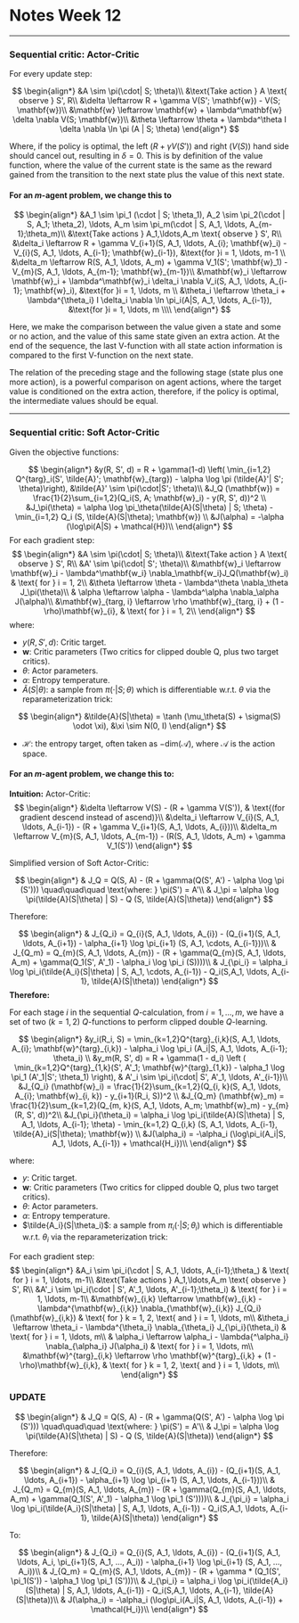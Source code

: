 # Notes Week 12

---

### Sequential critic: Actor-Critic

For every update step:

$$
\begin{align*}
    &A \sim \pi(\cdot| S; \theta)\\
    &\text{Take action } A \text{ observe } S', R\\
    &\delta \leftarrow R + \gamma V(S'; \mathbf{w}) - V(S; \mathbf{w})\\
    &\mathbf{w} \leftarrow \mathbf{w} + \lambda^\mathbf{w} \delta \nabla V(S; \mathbf{w})\\
    &\theta \leftarrow \theta + \lambda^\theta I \delta \nabla \ln \pi (A | S; \theta)
\end{align*}
$$

Where, if the policy is optimal, the left $(R + \gamma V(S'))$ and right $(V(S))$ hand side should cancel out, resulting in $\delta = 0$. This is by definition of the value function, where the value of the current state is the same as the reward gained from the transition to the next state plus the value of this next state.

#### For an $m$-agent problem, we change this to

$$
\begin{align*}
    &A_1 \sim \pi_1 (\cdot | S; \theta_1), A_2 \sim \pi_2(\cdot | S, A_1; \theta_2), \ldots, A_m \sim \pi_m(\cdot | S, A_1, \ldots, A_{m-1};\theta_m)\\
    &\text{Take actions } A_1,\ldots,A_m \text{ observe } S', R\\
    &\delta_i \leftarrow R + \gamma V_{i+1}(S, A_1, \ldots, A_{i}; \mathbf{w}_i) - V_{i}(S, A_1, \ldots, A_{i-1}; \mathbf{w}_{i-1}), &\text{for }i = 1, \ldots, m-1 \\
    &\delta_m \leftarrow R(S, A_1, \ldots, A_m) + \gamma V_1(S'; \mathbf{w}_1) - V_{m}(S, A_1, \ldots, A_{m-1}; \mathbf{w}_{m-1})\\
    &\mathbf{w}_i \leftarrow \mathbf{w}_i + \lambda^\mathbf{w}_i \delta_i \nabla V_i(S, A_1, \ldots, A_{i-1}; \mathbf{w}_i), &\text{for }i = 1, \ldots, m \\
    &\theta_i \leftarrow \theta_i + \lambda^{\theta_i} I \delta_i \nabla \ln \pi_i(A|S, A_1, \ldots, A_{i-1}), &\text{for }i = 1, \ldots, m \\\\
\end{align*}
$$

Here, we make the comparison between the value given a state and some or no action, and the value of this same state given an extra action. At the end of the sequence, the last V-function with all state action information is compared to the first V-function on the next state.

The relation of the preceding stage and the following stage (state plus one more action), is a powerful comparison on agent actions, where the target value is conditioned on the extra action, therefore, if the policy is optimal, the intermediate values should be equal.  

---

### Sequential critic: Soft Actor-Critic

Given the objective functions:

$$
\begin{align*}
    &y(R, S', d) = R + \gamma(1-d) \left( \min_{i=1,2} Q^{targ}_i(S', \tilde{A}'; \mathbf{w}_{targ}) - \alpha \log \pi (\tilde{A}'| S'; \theta)\right), &\tilde{A}' \sim \pi(\cdot|S'; \theta)\\
    &J_Q (\mathbf{w}) = \frac{1}{2}\sum_{i=1,2}(Q_i(S, A; \mathbf{w}_i) - y(R, S', d))^2 \\
    &J_\pi(\theta) =  \alpha \log \pi_\theta(\tilde{A}(S|\theta) | S; \theta) - \min_{i=1,2} Q_i (S, \tilde{A}(S|\theta); \mathbf{w})  \\
    &J(\alpha) = -\alpha (\log\pi(A|S) + \mathcal{H})\\
\end{align*}
$$
For each gradient step:
$$
\begin{align*}
    &A \sim \pi(\cdot| S; \theta)\\
    &\text{Take action } A \text{ observe } S', R\\
    &A' \sim \pi(\cdot| S'; \theta)\\
    &\mathbf{w}_i \leftarrow \mathbf{w}_i - \lambda^\mathbf{w_i} \nabla_\mathbf{w_i}J_Q(\mathbf{w}_i)  & \text{ for } i = 1, 2\\
    &\theta \leftarrow \theta - \lambda^\theta \nabla_\theta J_\pi(\theta)\\
    & \alpha \leftarrow \alpha - \lambda^\alpha \nabla_\alpha J(\alpha)\\
    &\mathbf{w}_{targ, i} \leftarrow \rho \mathbf{w}_{targ, i} + (1 - \rho)\mathbf{w}_{i}, & \text{ for } i = 1, 2\\
\end{align*}
$$
where:

- $y(R,S', d)$: Critic target.
- $\mathbf{w}$: Critic parameters (Two critics for clipped double Q, plus two target critics).
- $\theta$: Actor parameters.
- $\alpha$: Entropy temperature.
- $\tilde{A}(S|\theta)$: a sample from $\pi(\cdot | S; \theta)$ which is differentiable w.r.t. $\theta$ via the reparameterization trick:

$$
\begin{align*}
    &\tilde{A}(S|\theta) = \tanh (\mu_\theta(S) + \sigma(S) \odot \xi), &\xi \sim N(0, I)
\end{align*}
$$

- $\mathcal{H}$: the entropy target, often taken as $-\text{dim} (\mathcal{A})$, where $\mathcal{A}$ is the action space.

#### For an $m$-agent problem, we change this to:

**Intuition:**
Actor-Critic:
$$
\begin{align*}
    &\delta \leftarrow V(S) - (R + \gamma V(S')),  & \text{(for gradient descend instead of ascend)}\\
    &\delta_i \leftarrow V_{i}(S, A_1, \ldots, A_{i-1}) - (R + \gamma V_{i+1}(S, A_1, \ldots, A_{i}))\\
    &\delta_m \leftarrow V_{m}(S, A_1, \ldots, A_{m-1}) - (R(S, A_1, \ldots, A_m) + \gamma V_1(S'))
\end{align*}
$$

Simplified version of Soft Actor-Critic:

$$
\begin{align*}
    & J_Q = Q(S, A) - (R + \gamma(Q(S', A') - \alpha \log \pi (S'))) \quad\quad\quad \text{where: } \pi(S') = A'\\
    & J_\pi =  \alpha \log \pi(\tilde{A}(S|\theta) | S) - Q (S, \tilde{A}(S|\theta))
\end{align*}
$$

Therefore:

$$
\begin{align*}
    & J_{Q_i} = Q_{i}(S, A_1, \ldots, A_{i}) - (Q_{i+1}(S, A_1, \ldots, A_{i+1}) - \alpha_{i+1} \log \pi_{i+1} (S, A_1, \cdots, A_{i-1}))\\
    & J_{Q_m} = Q_{m}(S, A_1, \ldots, A_{m}) - (R + \gamma(Q_{m}(S, A_1, \ldots, A_m) + \gamma(Q_1(S', A'_1) - \alpha_i \log \pi_i (S))))\\
    & J_{\pi_i} =  \alpha_i \log \pi_i(\tilde{A_i}(S|\theta) | S, A_1, \cdots, A_{i-1}) - Q_i(S,A_1, \ldots, A_{i-1}, \tilde{A}(S|\theta))
\end{align*}
$$
**Therefore:**

For each stage $i$ in the sequential $Q$-calculation, from $i = 1, \ldots,m$, we have a set of two ($k=1,2$) $Q$-functions to perform clipped double $Q$-learning.

$$
\begin{align*}
    &y_i(R_i, S) =  \min_{k=1,2}Q^{targ}_{i,k}(S, A_1, \ldots, A_{i}; \mathbf{w}^{targ}_{i,k}) - \alpha_i \log \pi_i (A_i|S, A_1, \ldots, A_{i-1}; \theta_i) \\
    &y_m(R, S', d) = R + \gamma(1 - d_i) \left ( \min_{k=1,2}Q^{targ}_{1,k}(S', A'_1; \mathbf{w}^{targ}_{1,k}) - \alpha_1 \log \pi_1 (A'_1|S'; \theta_1) \right), & A'_i \sim \pi_i(\cdot| S', A'_1, \ldots, A'_{i-1})\\
    &J_{Q_i} (\mathbf{w}_i) = \frac{1}{2}\sum_{k=1,2}(Q_{i, k}(S, A_1, \ldots, A_{i}; \mathbf{w}_{i, k}) - y_{i+1}(R_i, S))^2 \\
    &J_{Q_m} (\mathbf{w}_m) = \frac{1}{2}\sum_{k=1,2}(Q_{m, k}(S, A_1, \ldots, A_m; \mathbf{w}_m) - y_{m}(R, S', d))^2\\
    &J_{\pi_i}(\theta_i) =  \alpha_i \log \pi_i(\tilde{A}(S|\theta) | S, A_1, \ldots, A_{i-1}; \theta) - \min_{k=1,2} Q_{i,k} (S, A_1, \ldots, A_{i-1}, \tilde{A}_i(S|\theta); \mathbf{w})  \\
    &J(\alpha_i) = -\alpha_i (\log\pi_i(A_i|S, A_1, \ldots, A_{i-1}) + \mathcal{H_i})\\
\end{align*}
$$

where:

- $y$: Critic target.
- $\mathbf{w}$: Critic parameters (Two critics for clipped double Q, plus two target critics).
- $\theta$: Actor parameters.
- $\alpha$: Entropy temperature.
- $\tilde{A_i}(S|\theta_i)$: a sample from $\pi_i(\cdot | S; \theta_i)$ which is differentiable w.r.t. $\theta_i$ via the reparameterization trick:

For each gradient step:
$$
\begin{align*}
    &A_i \sim \pi_i(\cdot | S, A_1, \ldots, A_{i-1};\theta_) & \text{ for } i = 1, \ldots, m-1\\
    &\text{Take actions } A_1,\ldots,A_m \text{ observe } S', R\\
    &A'_i \sim \pi_i(\cdot | S', A'_1, \ldots, A'_{i-1};\theta_i) & \text{ for } i = 1, \ldots, m-1\\
    &\mathbf{w}_{i,k} \leftarrow \mathbf{w}_{i,k} - \lambda^{\mathbf{w}_{i,k}} \nabla_{\mathbf{w}_{i,k}} J_{Q_i}(\mathbf{w}_{i,k})  & \text{ for } k = 1, 2, \text{ and } i = 1, \ldots, m\\
    &\theta_i \leftarrow \theta_i - \lambda^{\theta_i} \nabla_{\theta_i} J_{\pi_i}(\theta_i) & \text{ for } i = 1, \ldots, m\\
    & \alpha_i \leftarrow \alpha_i - \lambda{^\alpha_i} \nabla_{\alpha_i} J(\alpha_i) & \text{ for } i = 1, \ldots, m\\
    &\mathbf{w}^{targ}_{i,k} \leftarrow \rho \mathbf{w}^{targ}_{i,k} + (1 - \rho)\mathbf{w}_{i,k}, & \text{ for } k = 1, 2, \text{ and } i = 1, \ldots, m\\
\end{align*}
$$

### UPDATE
$$
\begin{align*}
    & J_Q = Q(S, A) - (R + \gamma(Q(S', A') - \alpha \log \pi (S'))) \quad\quad\quad \text{where: } \pi(S') = A'\\
    & J_\pi =  \alpha \log \pi(\tilde{A}(S|\theta) | S) - Q (S, \tilde{A}(S|\theta))
\end{align*}
$$

Therefore:

$$
\begin{align*}
    & J_{Q_i} = Q_{i}(S, A_1, \ldots, A_{i}) - (Q_{i+1}(S, A_1, \ldots, A_{i+1}) - \alpha_{i+1} \log \pi_{i+1} (S, A_1, \ldots, A_{i-1}))\\
    & J_{Q_m} = Q_{m}(S, A_1, \ldots, A_{m}) - (R + \gamma(Q_{m}(S, A_1, \ldots, A_m) + \gamma(Q_1(S', A'_1) - \alpha_1 \log \pi_1 (S'))))\\
    & J_{\pi_i} =  \alpha_i \log \pi_i(\tilde{A_i}(S|\theta) | S, A_1, \ldots, A_{i-1}) - Q_i(S,A_1, \ldots, A_{i-1}, \tilde{A}(S|\theta))
\end{align*}
$$

To:

$$
\begin{align*}
    & J_{Q_i} = Q_{i}(S, A_1, \ldots, A_{i}) - (Q_{i+1}(S, A_1, \ldots, A_i, \pi_{i+1}(S, A_1, ..., A_i)) - \alpha_{i+1} \log \pi_{i+1} (S, A_1, ..., A_i))\\
    & J_{Q_m} = Q_{m}(S, A_1, \ldots, A_{m}) - (R + \gamma * (Q_1(S', \pi_1(S')) - \alpha_1 \log \pi_1 (S')))\\
    & J_{\pi_i} =  \alpha_i \log \pi_i(\tilde{A_i}(S|\theta) | S, A_1, \ldots, A_{i-1}) - Q_i(S,A_1, \ldots, A_{i-1}, \tilde{A}(S|\theta))\\
    & J(\alpha_i) = -\alpha_i (\log\pi_i(A_i|S, A_1, \ldots, A_{i-1}) + \mathcal{H_i})\\
\end{align*}
$$